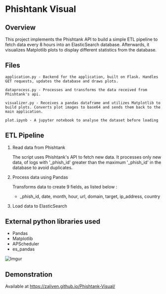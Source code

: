 # Phishtank Visual
## Overview 
This project implements the Phishtank API to build a simple ETL pipeline to fetch data every 8 hours into an ElasticSearch database. Afterwards, it visualizes Matplotlib plots to display different statistics from the database.


## Files
```
application.py - Backend for the application, built on Flask. Handles GET requests, updates the database and draws plots.

dataprocess.py - Processes and transforms the data received from Phishtank's api.

visualizer.py - Receives a pandas dataframe and utilizes Matplotlib to build plots. Converts plot images to base64 and sends them back to the main application.

plot.ipynb - A jupyter notebook to analyse the dataset before loading
``` 

## ETL Pipeline
    
1.  Read data from Phishtank
  
    The script uses Phishtank's API to fetch new data. It processes only new data, of logs with '_phish_id' greater than the maximum '_phish_id' in the database to avoid duplicates.
    
2.  Process data using Pandas
    
    Transforms data to create 9 fields, as listed below :
    -   _phish_id, date, month, hour, url, domain, target, ip_address, country
    
3.  Load data to ElasticSearch

## External python libraries used
- Pandas
- Matplotlib
- APScheduler
- es_pandas

![Imgur](https://i.imgur.com/vLyITl2.png)

## Demonstration
Available at https://zaliven.github.io/Phishtank-Visual/


